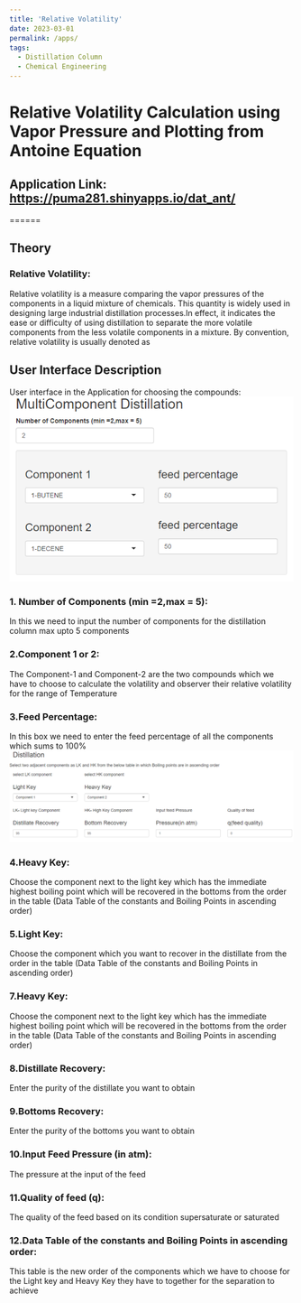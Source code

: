 ```yaml
---
title: 'Relative Volatility'
date: 2023-03-01
permalink: /apps/
tags:
  - Distillation Column
  - Chemical Engineering
---
```



Relative Volatility Calculation using Vapor Pressure and Plotting from Antoine Equation
======
## Application Link: <a href="https://puma281.shinyapps.io/dat_ant/">https://puma281.shinyapps.io/dat_ant/</a>
======

## Theory
### Relative Volatility: 
Relative volatility is a measure comparing the vapor pressures of the components in a liquid mixture of chemicals. This quantity is widely used in designing large industrial distillation processes.In effect, it indicates the ease or difficulty of using distillation to separate the more volatile components from the less volatile components in a mixture. By convention, relative volatility is usually denoted as 

## User Interface Description
User interface in the Application for choosing the compounds:
<br/><img src='/images/multi-1.png'>
### 1. Number of Components (min =2,max = 5):
In this we need to input the number of components for the distillation column max upto 5 components
### 2.Component 1 or 2:
The Component-1 and Component-2 are the two compounds which we have to choose to calculate the volatility and observer their relative volatility for the range of Temperature
### 3.Feed Percentage:
In this box we need to enter the feed percentage of all the components which sums to 100%
<br/><img src='/images/multi-2.png'>
### 4.Heavy Key:
Choose the component next to the light key which has the immediate highest boiling point which will be recovered in the bottoms from the order in the table (Data Table of the constants and Boiling Points in ascending order)
### 5.Light Key:
Choose the component which you want to recover in the distillate from the order in the table (Data Table of the constants and Boiling Points in ascending order)

### 7.Heavy Key:
Choose the component next to the light key which has the immediate highest boiling point which will be recovered in the bottoms from the order in the table (Data Table of the constants and Boiling Points in ascending order)

### 8.Distillate Recovery:
Enter the purity of the distillate you want to obtain

### 9.Bottoms Recovery:
Enter the purity of the bottoms you want to obtain

### 10.Input Feed Pressure (in atm):
The pressure at the input of the feed

### 11.Quality of feed (q):
The quality of the feed based on its condition supersaturate or saturated

### 12.Data Table of the constants and Boiling Points in ascending order:
This table is the new order of the components which we have to choose for the Light key and Heavy Key they have to together for the separation to achieve